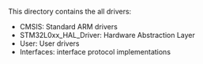 This directory contains the all drivers:

- CMSIS: Standard ARM drivers
- STM32L0xx_HAL_Driver: Hardware Abstraction Layer
- User: User drivers
- Interfaces: interface protocol implementations